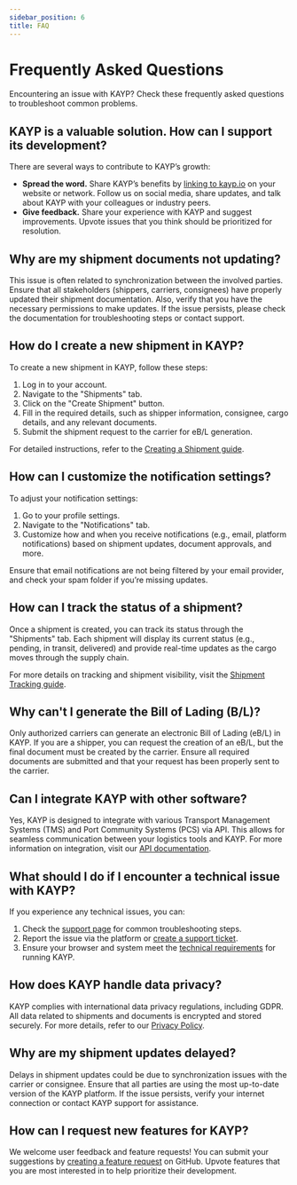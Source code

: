```yaml
---
sidebar_position: 6
title: FAQ
---
```


# Frequently Asked Questions

<p class="description">Encountering an issue with KAYP? Check these frequently asked questions to troubleshoot common problems.</p>

## KAYP is a valuable solution. How can I support its development?

There are several ways to contribute to KAYP’s growth:

- **Spread the word.** Share KAYP’s benefits by [linking to kayp.io](https://kayp.io/) on your website or network. Follow us on social media, share updates, and talk about KAYP with your colleagues or industry peers.
- **Give feedback.** Share your experience with KAYP and suggest improvements. Upvote issues that you think should be prioritized for resolution.

## Why are my shipment documents not updating?

This issue is often related to synchronization between the involved parties. Ensure that all stakeholders (shippers, carriers, consignees) have properly updated their shipment documentation. Also, verify that you have the necessary permissions to make updates. If the issue persists, please check the documentation for troubleshooting steps or contact support.

## How do I create a new shipment in KAYP?

To create a new shipment in KAYP, follow these steps:
1. Log in to your account.
2. Navigate to the "Shipments" tab.
3. Click on the "Create Shipment" button.
4. Fill in the required details, such as shipper information, consignee, cargo details, and any relevant documents.
5. Submit the shipment request to the carrier for eB/L generation.

For detailed instructions, refer to the [Creating a Shipment guide](https://kayp.io/docs/create-shipment).

## How can I customize the notification settings?

To adjust your notification settings:
1. Go to your profile settings.
2. Navigate to the "Notifications" tab.
3. Customize how and when you receive notifications (e.g., email, platform notifications) based on shipment updates, document approvals, and more.

Ensure that email notifications are not being filtered by your email provider, and check your spam folder if you’re missing updates.

## How can I track the status of a shipment?

Once a shipment is created, you can track its status through the "Shipments" tab. Each shipment will display its current status (e.g., pending, in transit, delivered) and provide real-time updates as the cargo moves through the supply chain.

For more details on tracking and shipment visibility, visit the [Shipment Tracking guide](https://kayp.io/docs/tracking).

## Why can't I generate the Bill of Lading (B/L)?

Only authorized carriers can generate an electronic Bill of Lading (eB/L) in KAYP. If you are a shipper, you can request the creation of an eB/L, but the final document must be created by the carrier. Ensure all required documents are submitted and that your request has been properly sent to the carrier.

## Can I integrate KAYP with other software?

Yes, KAYP is designed to integrate with various Transport Management Systems (TMS) and Port Community Systems (PCS) via API. This allows for seamless communication between your logistics tools and KAYP. For more information on integration, visit our [API documentation](https://kayp.io/api).

## What should I do if I encounter a technical issue with KAYP?

If you experience any technical issues, you can:
1. Check the [support page](https://kayp.io/support) for common troubleshooting steps.
2. Report the issue via the platform or [create a support ticket](https://kayp.io/support/ticket).
3. Ensure your browser and system meet the [technical requirements](https://kayp.io/docs/requirements) for running KAYP.

## How does KAYP handle data privacy?

KAYP complies with international data privacy regulations, including GDPR. All data related to shipments and documents is encrypted and stored securely. For more details, refer to our [Privacy Policy](https://kayp.io/privacy).

## Why are my shipment updates delayed?

Delays in shipment updates could be due to synchronization issues with the carrier or consignee. Ensure that all parties are using the most up-to-date version of the KAYP platform. If the issue persists, verify your internet connection or contact KAYP support for assistance.

## How can I request new features for KAYP?

We welcome user feedback and feature requests! You can submit your suggestions by [creating a feature request](https://github.com/kayp/kayp/issues/new) on GitHub. Upvote features that you are most interested in to help prioritize their development.
